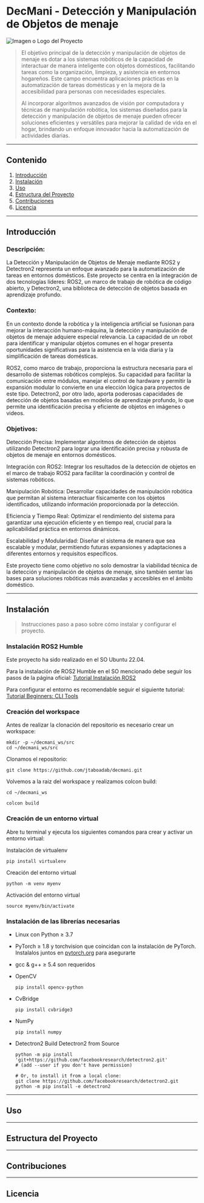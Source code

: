 # DecMani - Detección y Manipulación de Objetos de menaje

![Imagen o Logo del Proyecto](url_de_la_imagen)

> El objetivo principal de la detección y manipulación de objetos de menaje es dotar a los sistemas robóticos de la capacidad de interactuar de manera inteligente con objetos domésticos, facilitando tareas como la organización, limpieza, y asistencia en entornos hogareños. Este campo encuentra aplicaciones prácticas en la automatización de tareas domésticas y en la mejora de la accesibilidad para personas con necesidades especiales.
>
> Al incorporar algoritmos avanzados de visión por computadora y técnicas de manipulación robótica, los sistemas diseñados para la detección y manipulación de objetos de menaje pueden ofrecer soluciones eficientes y versátiles para mejorar la calidad de vida en el hogar, brindando un enfoque innovador hacia la automatización de actividades diarias.
---
## Contenido

1. [Introducción](#introducción)
2. [Instalación](#instalación)
3. [Uso](#uso)
4. [Estructura del Proyecto](#estructura-del-proyecto)
5. [Contribuciones](#contribuciones)
6. [Licencia](#licencia)
---
## Introducción

### Descripción:

La Detección y Manipulación de Objetos de Menaje mediante ROS2 y Detectron2 representa un enfoque avanzado para la automatización de tareas en entornos domésticos. Este proyecto se centra en la integración de dos tecnologías líderes: ROS2, un marco de trabajo de robótica de código abierto, y Detectron2, una biblioteca de detección de objetos basada en aprendizaje profundo.

### Contexto:

En un contexto donde la robótica y la inteligencia artificial se fusionan para mejorar la interacción humano-máquina, la detección y manipulación de objetos de menaje adquiere especial relevancia. La capacidad de un robot para identificar y manipular objetos comunes en el hogar presenta oportunidades significativas para la asistencia en la vida diaria y la simplificación de tareas domésticas.

ROS2, como marco de trabajo, proporciona la estructura necesaria para el desarrollo de sistemas robóticos complejos. Su capacidad para facilitar la comunicación entre módulos, manejar el control de hardware y permitir la expansión modular lo convierte en una elección lógica para proyectos de este tipo. Detectron2, por otro lado, aporta poderosas capacidades de detección de objetos basadas en modelos de aprendizaje profundo, lo que permite una identificación precisa y eficiente de objetos en imágenes o videos.

### Objetivos:

Detección Precisa: Implementar algoritmos de detección de objetos utilizando Detectron2 para lograr una identificación precisa y robusta de objetos de menaje en entornos domésticos.

Integración con ROS2: Integrar los resultados de la detección de objetos en el marco de trabajo ROS2 para facilitar la coordinación y control de sistemas robóticos.

Manipulación Robótica: Desarrollar capacidades de manipulación robótica que permitan al sistema interactuar físicamente con los objetos identificados, utilizando información proporcionada por la detección.

Eficiencia y Tiempo Real: Optimizar el rendimiento del sistema para garantizar una ejecución eficiente y en tiempo real, crucial para la aplicabilidad práctica en entornos dinámicos.

Escalabilidad y Modularidad: Diseñar el sistema de manera que sea escalable y modular, permitiendo futuras expansiones y adaptaciones a diferentes entornos y requisitos específicos.

Este proyecto tiene como objetivo no solo demostrar la viabilidad técnica de la detección y manipulación de objetos de menaje, sino también sentar las bases para soluciones robóticas más avanzadas y accesibles en el ámbito doméstico.

---

## Instalación

> Instrucciones paso a paso sobre cómo instalar y configurar el proyecto.

### Instalación ROS2 Humble

Este proyecto ha sido realizado en el SO Ubuntu 22.04.

Para la instalación de ROS2 Humble en el SO mencionado debe seguir los pasos de la página oficial: [Tutorial Instalación ROS2](https://docs.ros.org/en/humble/Installation/Ubuntu-Install-Debians.html)

Para configurar el entorno es recomendable seguir el siguiente tutorial: [Tutorial Beginners: CLI Tools](https://docs.ros.org/en/humble/Tutorials/Beginner-CLI-Tools.html)

### Creación del workspace

Antes de realizar la clonación del repositorio es necesario crear un workspace:
```
mkdir -p ~/decmani_ws/src
cd ~/decmani_ws/src
```
Clonamos el repositorio:
```
git clone https://github.com/jtaboadab/decmani.git
```

Volvemos a la raiz del workspace y realizamos colcon build:
```
cd ~/decmani_ws
```
```
colcon build
```

### Creación de un entorno virtual

Abre tu terminal y ejecuta los siguientes comandos para crear y activar un entorno virtual:

Instalación de virtualenv
```
pip install virtualenv
```
Creación del entorno virtual
```
python -m venv myenv
```
Activación del entorno virtual
```
source myenv/bin/activate
```

### Instalación de las librerías necesarias

- Linux con Python ≥ 3.7
  
- PyTorch ≥ 1.8 y torchvision que coincidan con la instalación de PyTorch. Instalalos juntos en  [pytorch.org](https://pytorch.org/) para asegurarte
  
- gcc & g++ ≥ 5.4 son requeridos
  
- OpenCV
  ```
  pip install opencv-python
  ```
  
- CvBridge
  ```
  pip install cvbridge3
  ```
  
- NumPy
  ```
  pip install numpy
  ```
- Detectron2
  Build Detectron2 from Source
  ```
  python -m pip install 'git+https://github.com/facebookresearch/detectron2.git'
  # (add --user if you don't have permission)

  # Or, to install it from a local clone:
  git clone https://github.com/facebookresearch/detectron2.git
  python -m pip install -e detectron2
  ```

---

## Uso

---

## Estructura del Proyecto

---

## Contribuciones

---

## Licencia
